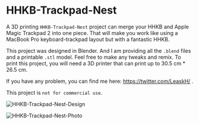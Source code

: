 # HHKB-Trackpad-Nest

A 3D printing `HHKB-Trackpad-Nest` project can merge your HHKB and Apple Magic Trackpad 2 into one piece. That will make you work like using a MacBook Pro keyboard-trackpad layout but with a fantastic HHKB.

This project was designed in Blender. And I am providing all the `.blend` files and a printable `.stl` model. Feel free to make any tweaks and remix. To print this project, you will need a 3D printer that can print up to 30.5 cm * 26.5 cm.

If you have any problem, you can find me here: https://twitter.com/LeaskH/ .

This project is `not for commercial use`.

![HHKB-Trackpad-Nest-Design](https://github.com/Leask/HHKB-Trackpad-Nest/blob/main/Images/Screen%20Shot%202020-12-31%20at%202.26.57%20AM.png?raw=true "HHKB-Trackpad-Nest-Design")

![HHKB-Trackpad-Nest-Photo](https://github.com/Leask/HHKB-Trackpad-Nest/blob/main/Images/IMG_3020.jpg?raw=true "HHKB-Trackpad-Nest-Photo")

